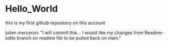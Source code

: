 # Hello_World
this is my first github repository on this account

julien merceron:
"I will commit this...
I would like my changes from Readme-edits branch on readme file to be pulled back on main."
